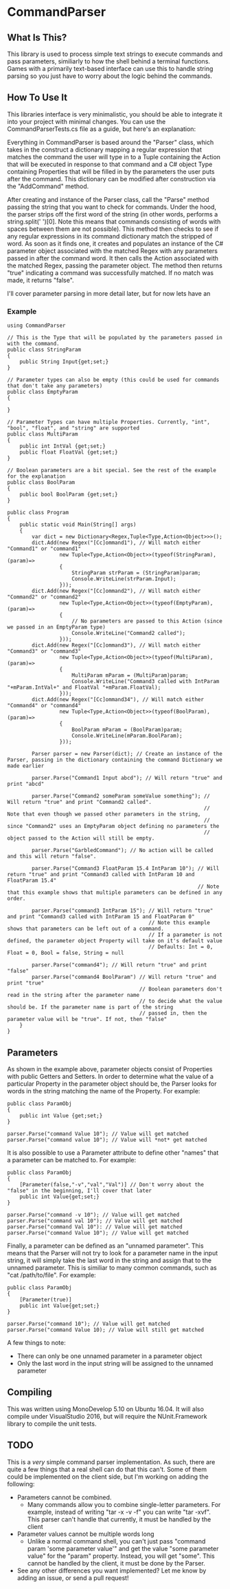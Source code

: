 # CommandParser
## What Is This?
This library is used to process simple text strings to execute commands and pass parameters, similiarly to how the shell behind a terminal functions. Games with a primarily text-based interface can use this to handle string parsing so you just have to worry about the logic behind the commands.

## How To Use It
This libraries interface is very minimalistic, you should be able to integrate it into your project with minimal changes. You can use the CommandParserTests.cs file as a guide, but here's an explanation:

Everything in CommandParser is based around the "Parser" class, which takes in the construct a dictionary mapping a regular expression that matches the command the user will type in to a Tuple containing the Action that will be executed in response to that command and a C# object Type containing Properties that will be filled in by the parameters the user puts after the command. This dictionary can be modified after construction via the "AddCommand" method.

After creating and instance of the Parser class, call the "Parse" method passing the string that you want to check for commands. Under the hood, the parser strips off the first word of the string (in other words, performs a string.split(' ')[0]. Note this means that commands consisting of words with spaces between them are not possible). This method then checks to see if any regular expressions in its command dictionary match the stripped of word. As soon as it finds one, it creates and populates an instance of the C# parameter object associated with the matched Regex with any parameters passed in after the command word. It then calls the Action associated with the matched Regex, passing the parameter object. The method then returns "true" indicating a command was successfully matched. If no match was made, it returns "false".

I'll cover parameter parsing in more detail later, but for now lets have an
### Example

    using CommandParser
    
    // This is the Type that will be populated by the parameters passed in with the command.
    public class StringParam
    {
        public String Input{get;set;}
    }
    
    // Parameter types can also be empty (this could be used for commands that don't take any parameters)
    public class EmptyParam
    {
    
    }
    
    // Parameter Types can have multiple Properties. Currently, "int", "bool", "float", and "string" are supported
    public class MultiParam
    {
        public int IntVal {get;set;}
        public float FloatVal {get;set;}
    }
    
    // Boolean parameters are a bit special. See the rest of the example for the explanation
    public class BoolParam
    {
        public bool BoolParam {get;set;}
    }
    
    public class Program
    {
        public static void Main(String[] args)
        {
            var dict = new Dictionary<Regex,Tuple<Type,Action<Object>>>();
            dict.Add(new Regex("[Cc]ommand1"), // Will match either "Command1" or "command1" 
                     new Tuple<Type,Action<Object>>(typeof(StringParam),(param)=>
                     {
                         StringParam strParam = (StringParam)param;
                         Console.WriteLine(strParam.Input);
                     }));
            dict.Add(new Regex("[Cc]ommand2"), // Will match either "Command2" or "command2" 
                     new Tuple<Type,Action<Object>>(typeof(EmptyParam),(param)=>
                     {
                         // No parameters are passed to this Action (since we passed in an EmptyParam type)
                         Console.WriteLine("Command2 called");
                     }));
            dict.Add(new Regex("[Cc]ommand3"), // Will match either "Command3" or "command3" 
                     new Tuple<Type,Action<Object>>(typeof(MultiParam),(param)=>
                     {
                         MultiParam mParam = (MultiParam)param;
                         Console.WriteLine("Command3 called with IntParam "+mParam.IntVal+" and FloatVal "+mParam.FloatVal);
                     }));
            dict.Add(new Regex("[Cc]ommand34"), // Will match either "Command4" or "command4" 
                     new Tuple<Type,Action<Object>>(typeof(BoolParam),(param)=>
                     {
                         BoolParam mParam = (BoolParam)param;
                         Console.WriteLine(mParam.BoolParam);
                     }));
            
            Parser parser = new Parser(dict); // Create an instance of the Parser, passing in the dictionary containing the command Dictionary we made earlier
            
            parser.Parse("Command1 Input abcd"); // Will return "true" and print "abcd"
            
            parser.Parse("Command2 someParam someValue something"); // Will return "true" and print "Command2 called". 
                                                                    // Note that even though we passed other parameters in the string, 
                                                                    // since "Command2" uses an EmptyParam object defining no parameters the 
                                                                    // object passed to the Action will still be empty.
            
            parser.Parse("GarbledCommand"); // No action will be called and this will return "false".
            
            parser.Parse("Command3 FloatParam 15.4 IntParam 10"); // Will return "true" and print "Command3 called with IntParam 10 and FloatParam 15.4"
                                                                  // Note that this example shows that multiple parameters can be defined in any order.
            
            parser.Parse("command3 IntParam 15"); // Will return "true" and print "Command3 called with IntParam 15 and FloatParam 0"
                                                  // Note this example shows that parameters can be left out of a command. 
                                                  // If a parameter is not defined, the parameter object Property will take on it's default value
                                                  // Defaults: Int = 0, Float = 0, Bool = false, String = null
                                                  
            parser.Parse("command4"); // Will return "true" and print "false"
            parser.Parse("command4 BoolParam") // Will return "true" and print "true"
                                               // Boolean parameters don't read in the string after the parameter name
                                               // to decide what the value should be. If the parameter name is part of the string
                                               // passed in, then the parameter value will be "true". If not, then "false"
        }
    }
    
## Parameters
As shown in the example above, parameter objects consist of Properties with public Getters and Setters. In order to determine what the value of a particular Property in the parameter object should be, the Parser looks for words in the string matching the name of the Property. For example:

    public class ParamObj
    {
        public int Value {get;set;}
    }
    
    parser.Parse("command Value 10"); // Value will get matched
    parser.Parse("command value 10"); // Value will *not* get matched
    
It is also possible to use a Parameter attribute to define other "names" that a parameter can be matched to. For example:

    public class ParamObj
    {
        [Parameter(false,"-v","val","Val")] // Don't worry about the "false" in the beginning, I'll cover that later
        public int Value{get;set;}
    }
    
    parser.Parse("command -v 10"); // Value will get matched
    parser.Parse("command val 10"); // Value will get matched
    parser.Parse("command Val 10"): // Value will get matched
    parser.Parse("command Value 10"); // Value will get matched
    
Finally, a parameter can be defined as an "unnamed parameter". This means that the Parser will not try to look for a parameter name in the input string, it will simply take the last word in the string and assign that to the unnamed parameter. This is similiar to many common commands, such as "cat /path/to/file". For example:

    public class ParamObj
    {
        [Parameter(true)]
        public int Value{get;set;}
    }
    
    parser.Parse("command 10"); // Value will get matched 
    parser.Parse("command Value 10); // Value will still get matched
    
A few things to note:
- There can only be one unnamed parameter in a parameter object
- Only the last word in the input string will be assigned to the unnamed parameter

## Compiling
This was written using MonoDevelop 5.10 on Ubuntu 16.04. It will also compile under VisualStudio 2016, but will require the NUnit.Framework library to compile the unit tests.

## TODO
This is a *very* simple command parser implementation. As such, there are quite a few things that a real shell can do that this can't. Some of them could be implemented on the client side, but I'm working on adding the following:
- Parameters cannot be combined.
  - Many commands allow you to combine single-letter parameters. For example, instead of writing "tar -x -v -f" you can write "tar -xvf". This parser can't handle that currently, it must be handled by the client
- Parameter values cannot be multiple words long
  - Unlike a normal command shell, you can't just pass "command param 'some parameter value'" and get the value "some parameter value" for the "param" property. Instead, you will get "some". This cannot be handled by the client, it must be done by the Parser.
- See any other differences you want implemented? Let me know by adding an issue, or send a pull request!
